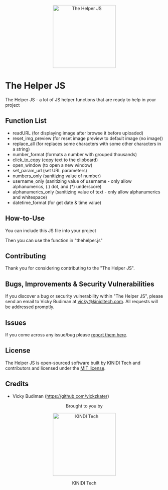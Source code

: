 <p align="center"><img src="https://hosting.kiniditech.com/the-helper-js.png" width="200" alt="The Helper JS"></p>

# The Helper JS

The Helper JS - a lot of JS helper functions that are ready to help in your project

## Function List

- readURL (for displaying image after browse it before uploaded)
- reset_img_preview (for reset image preview to default image (no image))
- replace_all (for replaces some characters with some other characters in a string)
- number_format (formats a number with grouped thousands)
- click_to_copy (copy text to the clipboard)
- open_window (to open a new window)
- set_param_url (set URL parameters)
- numbers_only (sanitizing value of number)
- username_only (sanitizing value of username - only allow alphanumerics, (.) dot, and (*) underscore)
- alphanumerics_only (sanitizing value of text - only allow alphanumerics and whitespace)
- datetime_format (for get date & time value)

## How-to-Use

You can include this JS file into your project

Then you can use the function in "thehelper.js"

## Contributing

Thank you for considering contributing to the "The Helper JS".

## Bugs, Improvements & Security Vulnerabilities

If you discover a bug or security vulnerability within "The Helper JS", please send an email to Vicky Budiman at [vicky@kiniditech.com](mailto:vicky@kiniditech.com). All requests will be addressed promptly.

## Issues

If you come across any issue/bug please [report them here](https://github.com/vickzkater/the-helper-js/issues).

## License

The Helper JS is open-sourced software built by KINIDI Tech and contributors and licensed under the [MIT license](http://opensource.org/licenses/MIT).

## Credits

- Vicky Budiman (https://github.com/vickzkater)

<p align="center">Brought to you by</p>
<p align="center"><img src="https://hosting.kiniditech.com/kiniditech_logo.png" width="200" alt="KINDI Tech"></p>
<p align="center">KINIDI Tech</p>
